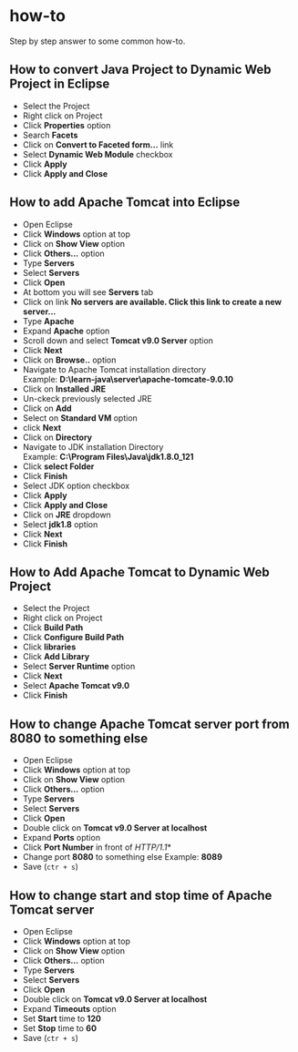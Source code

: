 # how-to
Step by step answer to some common how-to.

## How to convert **Java Project** to **Dynamic Web Project** in Eclipse
- Select the Project
- Right click on Project
- Click **Properties** option
- Search **Facets**
- Click on **Convert to Faceted form...** link
- Select **Dynamic Web Module** checkbox
- Click **Apply**
- Click **Apply and Close**

## How to add **Apache Tomcat** into Eclipse
- Open Eclipse
- Click **Windows** option at top
- Click on **Show View** option
- Click **Others...** option
- Type **Servers**
- Select **Servers**
- Click **Open**
- At bottom you will see **Servers** tab
- Click on link **No servers are available. Click this link to create a new server...**
- Type **Apache**
- Expand **Apache** option
- Scroll down and select **Tomcat v9.0 Server** option
- Click **Next**
- Click on **Browse..** option
- Navigate to Apache Tomcat installation directory   
  Example: **D:\learn-java\server\apache-tomcate-9.0.10**
- Click on **Installed JRE**
- Un-ckeck previously selected JRE
- Click on **Add**
- Select on **Standard VM** option
- click **Next**
- Click on **Directory**
- Navigate to JDK installation Directory    
  Example: **C:\Program Files\Java\jdk1.8.0_121**
- Click **select Folder**
- Click **Finish**
- Select JDK option checkbox
- Click **Apply**
- Click **Apply and Close**
- Click on **JRE** dropdown
- Select **jdk1.8** option
- Click **Next**
- Click **Finish**

## How to Add **Apache Tomcat** to **Dynamic Web Project**
- Select the Project
- Right click on Project
- Click **Build Path**
- Click **Configure Build Path**
- Click **libraries**
- Click **Add Library**
- Select **Server Runtime** option
- Click **Next**
- Select **Apache Tomcat v9.0**
- Click **Finish**

## How to change Apache Tomcat server port from **8080** to something else
- Open Eclipse
- Click **Windows** option at top
- Click on **Show View** option
- Click **Others...** option
- Type **Servers**
- Select **Servers**
- Click **Open**
- Double click on **Tomcat v9.0 Server at localhost**
- Expand **Ports** option
- Click **Port Number** in front of *HTTP/1.1**
- Change port **8080** to something else Example: **8089**
- Save (`ctr + s`)

## How to change start and stop time of Apache Tomcat server
- Open Eclipse
- Click **Windows** option at top
- Click on **Show View** option
- Click **Others...** option
- Type **Servers**
- Select **Servers**
- Click **Open**
- Double click on **Tomcat v9.0 Server at localhost**
- Expand **Timeouts** option
- Set **Start** time to **120**
- Set **Stop** time to **60**
- Save (`ctr + s`)

